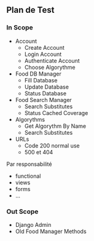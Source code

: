 ## Plan de Test

### In Scope

- Account
  - Create Account
  - Login Account
  - Authenticate Account
  - Choose Algorythme
- Food DB Manager
  - Fill Database
  - Update Database
  - Status Database
- Food Search Manager
  - Search Substitutes
  - Status Cached Coverage
- Algorythms
  - Get Algorythm By Name
  - Search Substitutes
- URLs
  - Code 200 normal use
  - 500 et 404

Par responsabilité

- functional
- views
- forms
- ...

### Out Scope

- Django Admin
- Old Food Manager Methods

